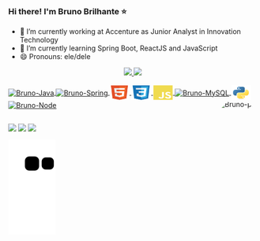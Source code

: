 ### Hi there! I'm Bruno Brilhante ⭐

- 🔭 I’m currently working at Accenture as Junior Analyst in Innovation Technology
- 🌱 I’m currently learning Spring Boot, ReactJS and JavaScript
- 😄 Pronouns: ele/dele

<div align="center">
  <a href="https://github.com/brunobrilhante">
  <img height="180em" src="https://github-readme-stats.vercel.app/api?username=brunobrilhante&show_icons=true&theme=highcontrast&include_all_commits=true&count_private=true"/>
  <img height="180em" src="https://github-readme-stats.vercel.app/api/top-langs/?username=brunobrilhante&layout=compact&langs_count=7&theme=highcontrast"/>
</div>
  
 </div>
  <div style="display: inline_block"><br>    
    <img align="center" alt="Bruno-Java" height="30" width="40" src="https://cdn.jsdelivr.net/gh/devicons/devicon/icons/java/java-original-wordmark.svg">
    <img align="center" alt="Bruno-Spring" height="30" width="40" src="https://cdn.jsdelivr.net/gh/devicons/devicon/icons/spring/spring-original-wordmark.svg">
    <img align="center" alt="Bruno-HTML" height="30" width="40" src="https://raw.githubusercontent.com/devicons/devicon/master/icons/html5/html5-original.svg">
    <img align="center" alt="Bruno-CSS" height="30" width="40" src="https://raw.githubusercontent.com/devicons/devicon/master/icons/css3/css3-original.svg">
    <img align="center" alt="Bruno-Js" height="30" width="40" src="https://raw.githubusercontent.com/devicons/devicon/master/icons/javascript/javascript-plain.svg">
    <img align="center" alt="Bruno-MySQL" height="30" width="40" src="https://cdn.jsdelivr.net/gh/devicons/devicon/icons/mysql/mysql-original-wordmark.svg">
    <img align="center" alt="Bruno-Python" height="30" width="40" src="https://raw.githubusercontent.com/devicons/devicon/master/icons/python/python-original.svg">    
    <img align="center" alt="Bruno-Node" height="30" width="40" src="https://cdn.jsdelivr.net/gh/devicons/devicon/icons/nodejs/nodejs-original.svg">      
    <img align="right" alt="Bruno-pic" height="200" style="border-radius:50px;" src="https://i.pinimg.com/originals/22/c2/77/22c277e08756800ef990fc82887baeb4.gif">
</div>
                  
##

<div>   
  <a href="https://instagram.com/brilhante.bruno" target="_blank"><img src="https://img.shields.io/badge/-Instagram-%23E4405F?style=for-the-badge&logo=instagram&logoColor=white" target="_blank"></a> 	
  <a href = "mailto:brunobrilhante53@gmail.com"><img src="https://img.shields.io/badge/-Gmail-%23333?style=for-the-badge&logo=gmail&logoColor=white" target="_blank"></a>
  <a href="https://www.linkedin.com/in/brunobrilhante" target="_blank"><img src="https://img.shields.io/badge/-LinkedIn-%230077B5?style=for-the-badge&logo=linkedin&logoColor=white" target="_blank"></a> 
    
  ![Snake animation](https://github.com/brunobrilhante/brunobrilhante/blob/output/github-contribution-grid-snake.svg)
</div>  

